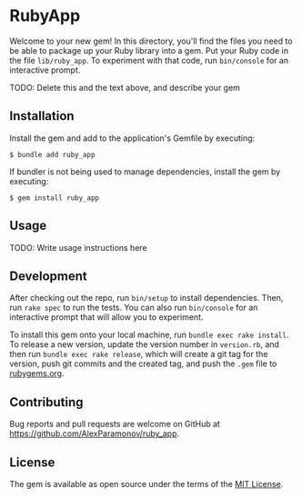 # RubyApp

Welcome to your new gem! In this directory, you'll find the files you need to be able to package up your Ruby library into a gem. Put your Ruby code in the file `lib/ruby_app`. To experiment with that code, run `bin/console` for an interactive prompt.

TODO: Delete this and the text above, and describe your gem

## Installation

Install the gem and add to the application's Gemfile by executing:

    $ bundle add ruby_app

If bundler is not being used to manage dependencies, install the gem by executing:

    $ gem install ruby_app

## Usage

TODO: Write usage instructions here

## Development

After checking out the repo, run `bin/setup` to install dependencies. Then, run `rake spec` to run the tests. You can also run `bin/console` for an interactive prompt that will allow you to experiment.

To install this gem onto your local machine, run `bundle exec rake install`. To release a new version, update the version number in `version.rb`, and then run `bundle exec rake release`, which will create a git tag for the version, push git commits and the created tag, and push the `.gem` file to [rubygems.org](https://rubygems.org).

## Contributing

Bug reports and pull requests are welcome on GitHub at https://github.com/AlexParamonov/ruby_app.

## License

The gem is available as open source under the terms of the [MIT License](https://opensource.org/licenses/MIT).
